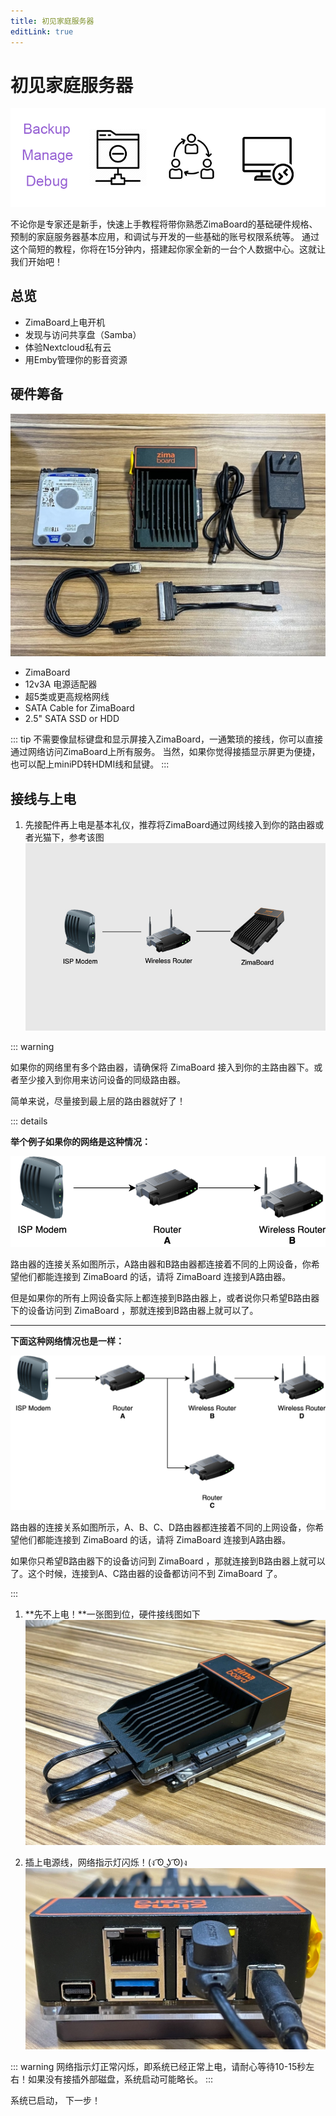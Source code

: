 ```yaml
---
title: 初见家庭服务器
editLink: true
---
```


# 初见家庭服务器

![zimaboard-get-started](./images/hero-image-get-started.png)

不论你是专家还是新手，快速上手教程将带你熟悉ZimaBoard的基础硬件规格、预制的家庭服务器基本应用，和调试与开发的一些基础的账号权限系统等。
通过这个简短的教程，你将在15分钟内，搭建起你家全新的一台个人数据中心。这就让我们开始吧！

## 总览

- ZimaBoard上电开机
- 发现与访问共享盘（Samba）
- 体验Nextcloud私有云
- 用Emby管理你的影音资源

## 硬件筹备

![zimaboard power on hardware list](./images/get-started-hardware-list.jpg)

<!-- <p style="text-align: center;" >
  <img src="/images/ZimaBoard/product_1.png" style="max-width: 33%; max-height: 200px;" />
  <img src="/images/Accessories/12V-3A-Power-Adapter-1.jpg" style="max-width: 33%; max-height: 200px;" />
  <img src="/images/Accessories/Cat5e-Ethernet-Cable-1.jpg" style="max-width: 33%; max-height: 200px;" />
</p> -->

- ZimaBoard 
- 12v3A 电源适配器
- 超5类或更高规格网线
- SATA Cable for ZimaBoard
- 2.5" SATA SSD or HDD

::: tip
不需要像鼠标键盘和显示屏接入ZimaBoard，一通繁琐的接线，你可以直接通过网络访问ZimaBoard上所有服务。
当然，如果你觉得接插显示屏更为便捷，也可以配上miniPD转HDMI线和鼠键。
:::

## 接线与上电

1. 先接配件再上电是基本礼仪，推荐将ZimaBoard通过网线接入到你的路由器或者光猫下，参考该图
![ethernet connection guide](./images/eth-connection.jpeg)

::: warning

如果你的网络里有多个路由器，请确保将 ZimaBoard 接入到你的主路由器下。或者至少接入到你用来访问设备的同级路由器。

简单来说，尽量接到最上层的路由器就好了！

::: details

**举个例子如果你的网络是这种情况：**

![Network Case 1](./images/network-case-1.png)

路由器的连接关系如图所示，A路由器和B路由器都连接着不同的上网设备，你希望他们都能连接到 ZimaBoard 的话，请将 ZimaBoard 连接到A路由器。

但是如果你的所有上网设备实际上都连接到B路由器上，或者说你只希望B路由器下的设备访问到 ZimaBoard ，那就连接到B路由器上就可以了。

---

**下面这种网络情况也是一样：**

![Network Case 2](./images/network-case-2.png)

路由器的连接关系如图所示，A、B、C、D路由器都连接着不同的上网设备，你希望他们都能连接到 ZimaBoard 的话，请将 ZimaBoard 连接到A路由器。

如果你只希望B路由器下的设备访问到 ZimaBoard ，那就连接到B路由器上就可以了。这个时候，连接到A、C路由器的设备都访问不到 ZimaBoard 了。


:::

1. **先不上电！**一张图到位，硬件接线图如下
![SATA and Ethernet Connection](./images/get-started-eth-connection.jpg)

3. 插上电源线，网络指示灯闪烁！(ง ͡ʘ ͜ʖ ͡ʘ)ง
![Power On](./images/get-started-power-on.jpg)

::: warning
网络指示灯正常闪烁，即系统已经正常上电，请耐心等待10-15秒左右！如果没有接插外部磁盘，系统启动可能略长。
:::

系统已启动， 下一步！
